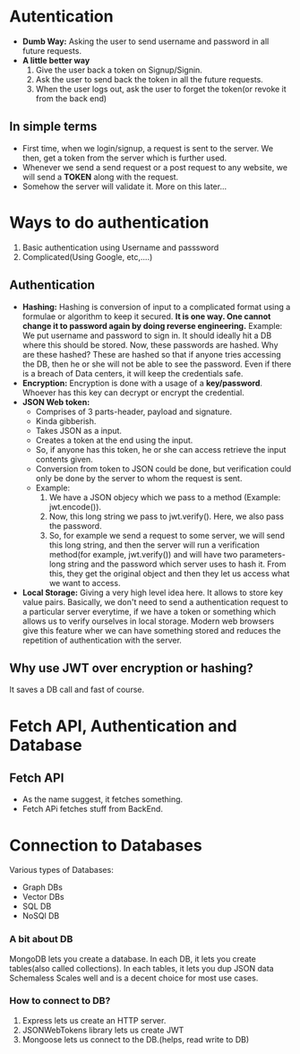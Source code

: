 # Autentication
- **Dumb Way:** Asking the user to send username and password in all future requests.
- **A little better way**
    1. Give the user back a token on Signup/Signin.
    2. Ask the user to send back the token in all the future requests.
    3. When the user logs out, ask the user to forget the token(or revoke it from the back end)


## In simple terms
- First time, when we login/signup, a request is sent to the server. We then, get a token from the server which is further used.
- Whenever we send a send request or a post request to any website, we will send a **TOKEN** along with the request.
- Somehow the server will validate it. More on this later...

# Ways to do authentication 
1. Basic authentication using Username and passsword
2. Complicated(Using Google, etc,....)

## Authentication 
- **Hashing:** Hashing is conversion of input to a complicated format using a formulae or algorithm to keep it secured. **It is one way. One cannot change it to password again by doing reverse engineering.** Example: We put username and password to sign in. It should ideally hit a DB where this should be stored. Now, these passwords are hashed. Why are these hashed? These are hashed so that if anyone tries accessing the DB, then he or she will not be able to see the password. Even if there is a breach of Data centers, it will keep the credentials safe. 
- **Encryption:** Encryption is done with a usage of a **key/password**. Whoever has this key can decrypt or encrypt the credential.
- **JSON Web token:** 
  - Comprises of 3 parts-header, payload and signature. 
  - Kinda gibberish.
  - Takes JSON as a input.
  - Creates a token at the end using the input.
  - So, if anyone has this token, he or she can access retrieve the input contents given.
  - Conversion from token to JSON could be done, but verification could only be done by the server to whom the request is sent.
  - Example: 
      1. We have a JSON objecy which we pass to a method (Example: jwt.encode()).
      2. Now, this long string we pass to jwt.verify(). Here, we also pass the password.
      3. So, for example we send a request to some server, we will send this long string, and then the server will run a verification method(for example, jwt.verify()) and will have two parameters- long string and the password which server uses to hash it. From this, they get the original object and then they let us access what we want to access.
- **Local Storage:** Giving a very high level idea here. It allows to store key value pairs. Basically, we don't need to send a authentication request to a particular server everytime, if we have a token or something which allows us to verify ourselves in local storage. Modern web browsers give this feature wher we can have something stored and reduces the repetition of authentication with the server.


## Why use JWT over encryption or hashing?
It saves a DB call and fast of course.

# Fetch API, Authentication and Database
## Fetch API
- As the name suggest, it fetches something.
- Fetch APi fetches stuff from BackEnd.


# Connection to Databases
Various types of Databases:
- Graph DBs
- Vector DBs
- SQL DB
- NoSQl DB

### A bit about DB
MongoDB lets you create a database.
In each DB, it lets you create tables(also called collections).
In each tables, it lets you dup JSON data
Schemaless
Scales well and is a decent choice for most use cases.

### How to connect to DB?
1. Express lets us create an HTTP server.
2. JSONWebTokens library lets us create JWT
3. Mongoose lets us connect to the DB.(helps, read write to DB)


